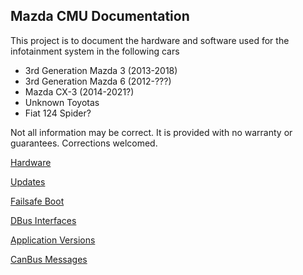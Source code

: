## Mazda CMU Documentation
This project is to document the hardware and software used for the infotainment system in the following cars
- 3rd Generation Mazda 3 (2013-2018)
- 3rd Generation Mazda 6 (2012-???)
- Mazda CX-3 (2014-2021?)
- Unknown Toyotas
- Fiat 124 Spider?

Not all information may be correct. It is provided with no warranty or guarantees. Corrections welcomed.

[Hardware](hardware.md)

[Updates](update-files.md)

[Failsafe Boot](failsafe-boot.md)

[DBus Interfaces](dbus/index.md)

[Application Versions](versions.md)

[CanBus Messages](can_messages.md)